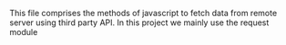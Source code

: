This file comprises the methods of javascript to fetch data from remote server
using third party API. In this project we mainly use the request module
